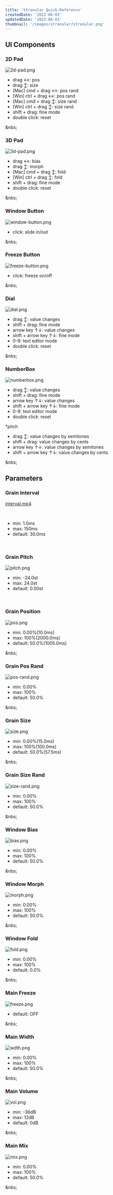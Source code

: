 ```yaml
---
title: 'Stranular Quick-Reference'
createdDate: '2022-06-03'
updatedDate: '2022-06-03'
thumbnail: '/images/stranular/stranular.png'
---
```


## UI Components

### 2D Pad

![2d-pad.png](/images/stranular/2d-pad.png)

- drag ↔︎: pos
- drag ↕︎: size
- [Mac] cmd + drag ↔︎: pos rand
- [Win] ctrl + drag ↔︎: pos rand
- [Mac] cmd + drag ↕︎: size rand
- [Win] ctrl + drag ↕︎: size rand
- shift + drag: fine mode
- double click: reset

&nbs;

### 3D Pad

![3d-pad.png](/images/stranular/3d-pad.png)

- drag ↔︎: bias
- drag ↕︎: morph
- [Mac] cmd + drag ↕︎: fold
- [Win] ctrl + drag ↕︎: fold
- shift + drag: fine mode
- double click: reset

&nbs;

### Window Button

![window-button.png](/images/stranular/window-button.png)

- click: slide in/out

&nbs;

### Freeze Button

![freeze-button.png](/images/stranular/freeze-button.png)

- click: freeze on/off

&nbs;

### Dial

![dial.png](/images/stranular/dial.png)

- drag ↕︎: value changes
- shift + drag: fine mode
- arrow key ↑↓: value changes
- shift + arrow key ↑↓: fine mode
- 0-9: text editor mode
- double click: reset

&nbs;

### NumberBox

![numberbox.png](/images/stranular/numberbox.png)

- drag ↕︎: value changes
- shift + drag: fine mode
- arrow key ↑↓: value changes
- shift + arrow key ↑↓: fine mode
- 0-9: text editor mode
- double click: reset

\*pitch

- drag ↕︎: value changes by semitones
- shift + drag: value changes by cents
- arrow key ↑↓: value changes by semitones
- shift + arrow key ↑↓: value changes by cents

&nbs;

## Parameters

### Grain Interval

<!-- ![intv.png](/images/stranular/intv.png) -->

[interval.mp4](/images/stranular/interval.mp4)

&nbsp;
- min: 1.0ms
- max: 150ms
- default: 30.0ms

&nbsp;

### Grain Pitch

![pitch.png](/images/stranular/pitch.png)

- min: -24.0st
- max: 24.0st
- default: 0.00st

&nbsp;

### Grain Position

![pos.png](/images/stranular/pos.png)

- min: 0.00%(10.0ms)
- max: 100%(2000.0ms)
- default: 50.0%(1005.0ms)

&nbs;

### Grain Pos Rand

![pos-rand.png](/images/stranular/pos-rand.png)

- min: 0.00%
- max: 100%
- default: 50.0%

&nbs;

### Grain Size

![size.png](/images/stranular/size.png)

- min: 0.00%(15.0ms)
- max: 100%(100.0ms)
- default: 50.0%(57.5ms)

&nbs;

### Grain Size Rand

![size-rand.png](/images/stranular/size-rand.png)

- min: 0.00%
- max: 100%
- default: 50.0%

&nbs;

### Window Bias

![bias.png](/images/stranular/bias.png)

- min: 0.00%
- max: 100%
- default: 50.0%

&nbs;

### Window Morph

![morph.png](/images/stranular/morph.png)

- min: 0.00%
- max: 100%
- default: 50.0%

&nbs;

### Window Fold

![fold.png](/images/stranular/fold.png)

- min: 0.00%
- max: 100%
- default: 0.0%

&nbs;

### Main Freeze

![freeze.png](/images/stranular/freeze.png)

- default: OFF

&nbs;

### Main Width

![wdth.png](/images/stranular/wdth.png)

- min: 0.00%
- max: 100%
- default: 50.0%

&nbs;

### Main Volume

![vol.png](/images/stranular/vol.png)

- min: -36dB
- max: 12dB
- default: 0dB

&nbs;

### Main Mix

![mix.png](/images/stranular/mix.png)

- min: 0.00%
- max: 100%
- default: 50.0%

&nbs;
